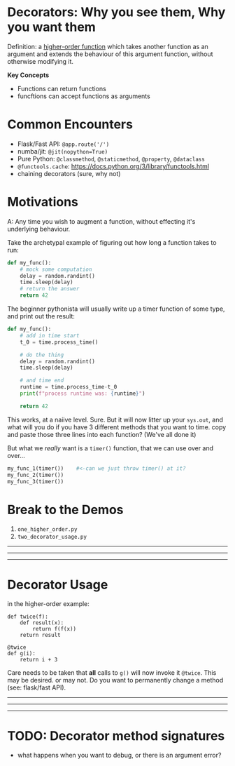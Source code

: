 # Decorators: Why you see them, Why you want them 

Definition: a [higher-order function](https://en.wikipedia.org/wiki/Higher-order_function) which takes another function as an argument and extends the behaviour of this argument function, without otherwise modifying it. 


**Key Concepts**

* Functions can return functions
* funcftions can accept functions as arguments

# Common Encounters

* Flask/Fast API: `@app.route('/')`
* numba/jit: `@jit(nopython=True)`
* Pure Python: `@classmethod`, `@staticmethod`, `@property`, `@dataclass`
* `@functools.cache`: https://docs.python.org/3/library/functools.html
* chaining decorators (sure, why not)

# Motivations

A: Any time you wish to augment a function, without effecting it's underlying behaviour. 

Take the archetypal example of figuring out how long a function takes to run:

```python
def my_func():
    # mock some computation
    delay = random.randint()
    time.sleep(delay)
    # return the answer
    return 42
```

The beginner pythonista will usually write up a timer function of some type, and print out the result:

```python
def my_func():
    # add in time start
    t_0 = time.process_time()

    # do the thing
    delay = random.randint()
    time.sleep(delay)

    # and time end
    runtime = time.process_time-t_0
    print(f"process runtime was: {runtime}")

    return 42
```

This works, at a naiive level. Sure. But it will now litter up your `sys.out`, and what will you do if you have 3 different methods that you want to time. copy and paste those three lines into each function? (We've all done it)

But what we _really_ want is a `timer()` function, that we can use over and over...

```python
my_func_1(timer())    #<-can we just throw timer() at it?
my_func_2(timer())
my_func_3(timer())
```

# Break to the Demos

1. `one_higher_order.py`
2. `two_decorator_usage.py`

-----
-----
-----

# Decorator Usage

in the higher-order example: 

```
def twice(f):
    def result(x):
        return f(f(x))
    return result

@twice
def g(i):
    return i + 3
```

Care needs to be taken that **all** calls to `g()` will now invoke it `@twice`. This may be desired. or may not. Do you want to permanently change a method (see: flask/fast API).

-----
-----
-----

# TODO: Decorator method signatures

* what happens when you want to debug, or there is an argument error? 